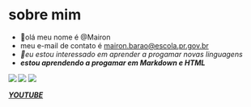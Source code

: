 # sobre mim
- 👋olá meu nome é @Mairon
- meu e-mail de contato é mairon.barao@escola.pr.gov.br
- <i>👀eu estou interessado em aprender a progamar novas linguagens<i>
- <B>estou aprendendo a progamar em Markdown e HTML<B>
  
![](https://img.shields.io/badge/Instagram-E4405F?style=for-the-badge&logo=instagram&logoColor=white)
![](https://img.shields.io/badge/YouTube-FF0000?style=for-the-badge&logo=youtube&logoColor=white)
![](https://img.shields.io/badge/Facebook-1877F2?style=for-the-badge&logo=facebook&logoColor=white)

  [YOUTUBE](http://youtube.com)
